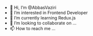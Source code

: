- 👋 Hi, I’m @AbbasVaziri
- 👀 I’m interested in Frontend Developer
- 🌱 I’m currently learning Redux.js
- 💞️ I’m looking to collaborate on ...
- 📫 How to reach me ...

<!---
abiasV/abiasV is a ✨ special ✨ repository because its `README.md` (this file) appears on your GitHub profile.
You can click the Preview link to take a look at your changes.
--->

